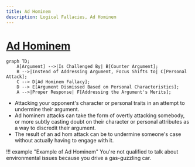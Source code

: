 ```yaml
---
title: Ad Hominem
description: Logical Fallacies, Ad Hominem
---
```


# [Ad Hominem](https://en.wikipedia.org/wiki/Ad_hominem)

```mermaid
graph TD;
    A[Argument] -->|Is Challenged By| B[Counter Argument];
    B -->|Instead of Addressing Argument, Focus Shifts to| C[Personal Attack];
    C --> D[Ad Hominem Fallacy];
    D --> E[Argument Dismissed Based on Personal Characteristics];
    A -->|Proper Response| F[Addressing the Argument's Merits];
```

- Attacking your opponent's character or personal traits in an attempt to undermine their argument.
- Ad hominem attacks can take the form of overtly attacking somebody, or more subtly casting doubt on their character or personal attributes as a way to discredit their argument. 
- The result of an ad hom attack can be to undermine someone's case without actually having to engage with it.

!!! example "Example of Ad Hominem"
    You're not qualified to talk about environmental issues because you drive a gas-guzzling car.